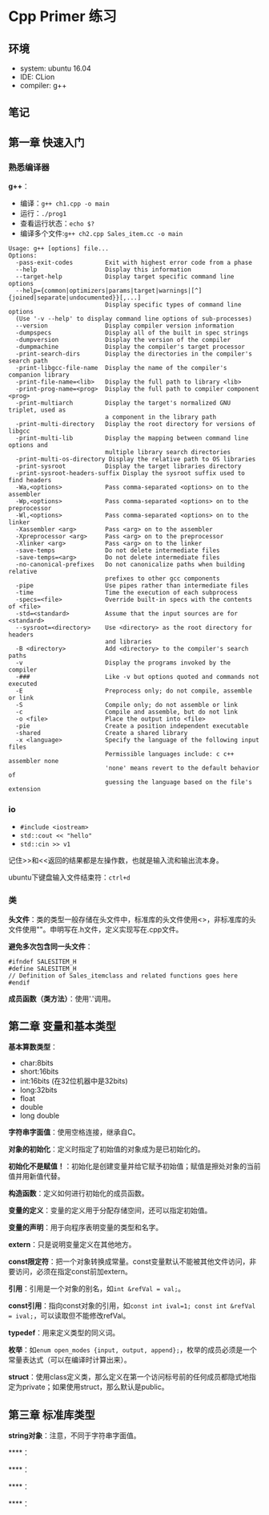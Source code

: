# Cpp Primer 练习

## 环境
- system: ubuntu 16.04
- IDE: CLion
- compiler: g++

## 笔记

## 第一章 快速入门

### 熟悉编译器

**g++**：

- 编译：`g++ ch1.cpp -o main`
- 运行：`./prog1`
- 查看运行状态：`echo $?`
- 编译多个文件:`g++ ch2.cpp Sales_item.cc -o main`

```
Usage: g++ [options] file...
Options:
  -pass-exit-codes         Exit with highest error code from a phase
  --help                   Display this information
  --target-help            Display target specific command line options
  --help={common|optimizers|params|target|warnings|[^]{joined|separate|undocumented}}[,...]
                           Display specific types of command line options
  (Use '-v --help' to display command line options of sub-processes)
  --version                Display compiler version information
  -dumpspecs               Display all of the built in spec strings
  -dumpversion             Display the version of the compiler
  -dumpmachine             Display the compiler's target processor
  -print-search-dirs       Display the directories in the compiler's search path
  -print-libgcc-file-name  Display the name of the compiler's companion library
  -print-file-name=<lib>   Display the full path to library <lib>
  -print-prog-name=<prog>  Display the full path to compiler component <prog>
  -print-multiarch         Display the target's normalized GNU triplet, used as
                           a component in the library path
  -print-multi-directory   Display the root directory for versions of libgcc
  -print-multi-lib         Display the mapping between command line options and
                           multiple library search directories
  -print-multi-os-directory Display the relative path to OS libraries
  -print-sysroot           Display the target libraries directory
  -print-sysroot-headers-suffix Display the sysroot suffix used to find headers
  -Wa,<options>            Pass comma-separated <options> on to the assembler
  -Wp,<options>            Pass comma-separated <options> on to the preprocessor
  -Wl,<options>            Pass comma-separated <options> on to the linker
  -Xassembler <arg>        Pass <arg> on to the assembler
  -Xpreprocessor <arg>     Pass <arg> on to the preprocessor
  -Xlinker <arg>           Pass <arg> on to the linker
  -save-temps              Do not delete intermediate files
  -save-temps=<arg>        Do not delete intermediate files
  -no-canonical-prefixes   Do not canonicalize paths when building relative
                           prefixes to other gcc components
  -pipe                    Use pipes rather than intermediate files
  -time                    Time the execution of each subprocess
  -specs=<file>            Override built-in specs with the contents of <file>
  -std=<standard>          Assume that the input sources are for <standard>
  --sysroot=<directory>    Use <directory> as the root directory for headers
                           and libraries
  -B <directory>           Add <directory> to the compiler's search paths
  -v                       Display the programs invoked by the compiler
  -###                     Like -v but options quoted and commands not executed
  -E                       Preprocess only; do not compile, assemble or link
  -S                       Compile only; do not assemble or link
  -c                       Compile and assemble, but do not link
  -o <file>                Place the output into <file>
  -pie                     Create a position independent executable
  -shared                  Create a shared library
  -x <language>            Specify the language of the following input files
                           Permissible languages include: c c++ assembler none
                           'none' means revert to the default behavior of
                           guessing the language based on the file's extension

```

### io

- ```#include <iostream>```
- ```std::cout << "hello"```
- ```std::cin >> v1```

记住>>和<<返回的结果都是左操作数，也就是输入流和输出流本身。

ubuntu下键盘输入文件结束符：`ctrl+d`

### 类

**头文件**：类的类型一般存储在头文件中，标准库的头文件使用<>，非标准库的头文件使用""。申明写在.h文件，定义实现写在.cpp文件。

**避免多次包含同一头文件**：
```
#ifndef SALESITEM_H
#define SALESITEM_H
// Definition of Sales_itemclass and related functions goes here
#endif
```

**成员函数（类方法）**：使用'.'调用。

## 第二章 变量和基本类型

**基本算数类型**：
- char:8bits
- short:16bits
- int:16bits (在32位机器中是32bits)
- long:32bits
- float
- double
- long double

**字符串字面值**：使用空格连接，继承自C。

**对象的初始化**：定义时指定了初始值的对象成为是已初始化的。

**初始化不是赋值！**：初始化是创建变量并给它赋予初始值；赋值是擦处对象的当前值并用新值代替。

**构造函数**：定义如何进行初始化的成员函数。

**变量的定义**：变量的定义用于分配存储空间，还可以指定初始值。

**变量的声明**：用于向程序表明变量的类型和名字。

**extern**：只是说明变量定义在其他地方。

**const限定符**：把一个对象转换成常量。const变量默认不能被其他文件访问，非要访问，必须在指定const前加extern。

**引用**：引用是一个对象的别名，如`int &refVal = val;`。

**const引用**：指向const对象的引用，如`const int ival=1; const int &refVal = ival;`，可以读取但不能修改refVal。

**typedef**：用来定义类型的同义词。

**枚举**：如`enum open_modes {input, output, append};`，枚举的成员必须是一个常量表达式（可以在编译时计算出来）。

**struct**：使用class定义类，那么定义在第一个访问标号前的任何成员都隐式地指定为private；如果使用struct，那么默认是public。

## 第三章 标准库类型

**string对象**：注意，不同于字符串字面值。

****：

****：

****：

****：
